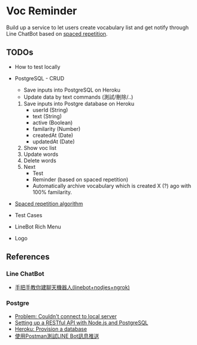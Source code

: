 # Voc Reminder

Build up a service to let users create vocabulary list and get notify through Line ChatBot based on [spaced repetition](https://en.wikipedia.org/wiki/Spaced_repetition).

## TODOs

* How to test locally
* PostgreSQL - CRUD
  * Save inputs into PostgreSQL on Heroku
  * Update data by text commands (測試/刪除/..)
  
  1. Save inputs into Postgre database on Heroku
      * userId (String)
      * text (String)
      * active (Boolean)
      * familarity (Number)
      * createdAt (Date)
      * updatedAt (Date)
  2. Show voc list
  3. Update words
  4. Delete words
  5. Next
      * Test
      * Reminder (based on spaced repetition)
      * Automatically archive vocabulary which is created X (?) ago with 100% familarity.

* [Spaced repetition algorithm](https://zh.wikipedia.org/wiki/%E9%97%B4%E9%9A%94%E9%87%8D%E5%A4%8D)
* Test Cases
* LineBot Rich Menu
* Logo

## References

### Line ChatBot

* [手把手教你建聊天機器人(linebot+nodjes+ngrok)](https://medium.com/@mengchiang000/%E6%89%8B%E6%8A%8A%E6%89%8B%E6%95%99%E4%BD%A0%E5%BB%BA%E8%81%8A%E5%A4%A9%E6%A9%9F%E5%99%A8%E4%BA%BA-linebot-nodjes-ngrok-7ad028d97a07)

### Postgre

* [Problem: Couldn't connect to local server](https://stackoverflow.com/questions/13573204/psql-could-not-connect-to-server-no-such-file-or-directory-mac-os-x)
* [Setting up a RESTful API with Node.js and PostgreSQL](https://blog.logrocket.com/setting-up-a-restful-api-with-node-js-and-postgresql-d96d6fc892d8/)
* [Heroku: Provision a database](https://devcenter.heroku.com/articles/getting-started-with-nodejs#provision-a-database)
* [使用Postman測試LINE Bot訊息推送](https://dotblogs.com.tw/tingi/2019/04/14/172942)
